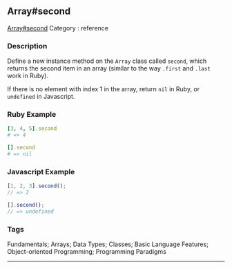 ## Array#second
[Array#second](https://www.codewars.com/kata/array-number-second)
Category : reference

### Description
Define a new instance method on the `Array` class called `second`, which returns the second item in an array (similar to the way `.first` and `.last` work in Ruby).

If there is no element with index 1 in the array, return `nil` in Ruby, or `undefined` in Javascript.

### Ruby Example
```ruby
[3, 4, 5].second 
# => 4 

[].second 
# => nil
```

### Javascript Example
```javascript
[1, 2, 3].second();
// => 2

[].second();
// => undefined
```

### Tags
Fundamentals; Arrays; Data Types; Classes; Basic Language Features; Object-oriented Programming; Programming Paradigms

- - -
